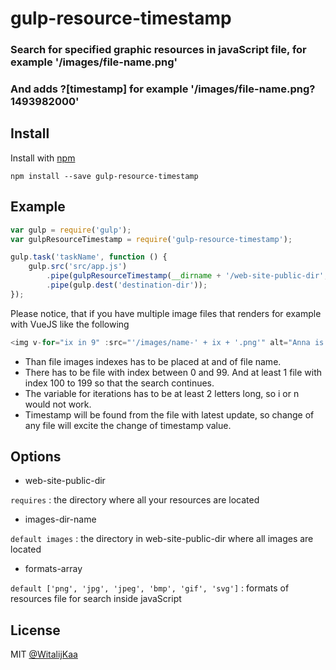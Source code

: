 # gulp-resource-timestamp

### Search for specified graphic resources in javaScript file, for example '/images/file-name.png'

### And adds ?[timestamp] for example '/images/file-name.png?1493982000'

## Install

Install with [npm](https://www.npmjs.com/package/gulp-resource-timestamp)

```
npm install --save gulp-resource-timestamp
```

## Example

```js
var gulp = require('gulp');
var gulpResourceTimestamp = require('gulp-resource-timestamp');

gulp.task('taskName', function () {
    gulp.src('src/app.js')
        .pipe(gulpResourceTimestamp(__dirname + '/web-site-public-dir', 'images-dir-name', ['png', 'jpg']))
        .pipe(gulp.dest('destination-dir'));
});
```

Please notice, that if you have multiple image files that renders for example with VueJS like the following

```js
<img v-for="ix in 9" :src="'/images/name-' + ix + '.png'" alt="Anna is my love" />
```

- Than file images indexes has to be placed at and of file name.
- There has to be file with index between 0 and 99. And at least 1 file with index 100 to 199 so that the search continues.
- The variable for iterations has to be at least 2 letters long, so i or n would not work.
- Timestamp will be found from the file with latest update, so change of any file will excite the change of timestamp value.

## Options

- web-site-public-dir

`requires` : the directory where all your resources are located

- images-dir-name

`default images` : the directory in web-site-public-dir where all images are located

- formats-array

`default ['png', 'jpg', 'jpeg', 'bmp', 'gif', 'svg']` : formats of resources file for search inside javaScript

## License

MIT [@WitalijKaa](http://github.com/WitalijKaa)
